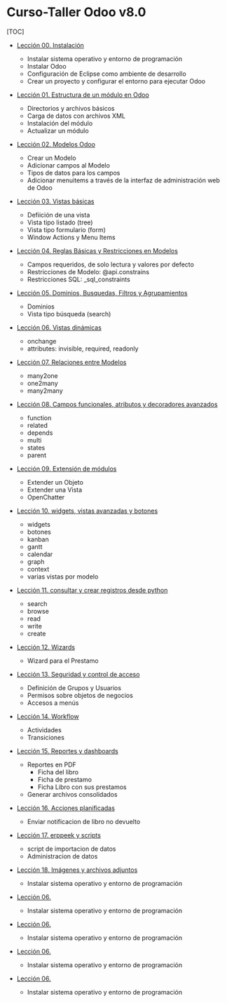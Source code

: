 Curso-Taller Odoo v8.0
======================

[TOC]

- [Lección 00. Instalación](lecciones/00/)
    - Instalar sistema operativo y entorno de programación
    - Instalar Odoo
    - Configuración de Eclipse como ambiente de desarrollo
    - Crear un proyecto y configurar el entorno para ejecutar Odoo

- [Lección 01. Estructura de un módulo en Odoo](lecciones/01/)
    - Directorios y archivos básicos
    - Carga de datos con archivos XML
    - Instalación del módulo
    - Actualizar un módulo

- [Lección 02. Modelos Odoo](lecciones/02/)
    - Crear un Modelo
    - Adicionar campos al Modelo
    - Tipos de datos para los campos
    - Adicionar menuitems a través de la interfaz de administración web de Odoo

- [Lección 03. Vistas básicas](lecciones/03/)
    - Defiición de una vista
    - Vista tipo listado (tree)
    - Vista tipo formulario (form)
    - Window Actions y Menu Items

- [Lección 04. Reglas Básicas y Restricciones en Modelos](lecciones/04/)
    - Campos requeridos, de solo lectura y valores por defecto
    - Restricciones de Modelo: @api.constrains
    - Restricciones SQL: _sql_constraints

- [Lección 05. Dominios, Busquedas, Filtros y Agrupamientos](lecciones/05/)
    - Dominios
    - Vista tipo búsqueda (search)

- [Lección 06. Vistas dinámicas](lecciones/06/)
    - onchange
    - attributes: invisible, required, readonly

- [Lección 07. Relaciones entre Modelos](lecciones/0/)
    - many2one
    - one2many
    - many2many

- [Lección 08. Campos funcionales, atributos y decoradores avanzados](lecciones/0/)
    - function
    - related
    - depends
    - multi
    - states
    - parent

- [Lección 09. Extensión de módulos](lecciones/07/)
    - Extender un Objeto
    - Extender una Vista
    - OpenChatter

- [Lección 10. widgets, vistas avanzadas y botones](lecciones/08/)
    - widgets
    - botones
    - kanban
    - gantt
    - calendar
    - graph
    - context
    - varias vistas por modelo

- [Lección 11. consultar y crear registros desde python](lecciones/0/)
    - search
    - browse
    - read
    - write
    - create

- [Lección 12. Wizards](lecciones/0/)
    - Wizard para el Prestamo

- [Lección 13. Seguridad y control de acceso](lecciones/0/)
    - Definición de Grupos y Usuarios
    - Permisos sobre objetos de negocios
    - Accesos a menús

- [Lección 14. Workflow](lecciones/0/)
    - Actividades
    - Transiciones

- [Lección 15. Reportes y dashboards](lecciones/15/)
    - Reportes en PDF 
      - Ficha del libro
      - Ficha de prestamo
      - Ficha Libro con sus prestamos
    - Generar archivos consolidados

- [Lección 16. Acciones planificadas](lecciones/0/)
    - Enviar notificacion de libro no devuelto

- [Lección 17. erppeek y scripts](lecciones/0/)
    - script de importacion de datos
    - Administracion de datos

- [Lección 18. Imágenes y archivos adjuntos](lecciones/0/)
    - Instalar sistema operativo y entorno de programación

- [Lección 06. ](lecciones/0/)
    - Instalar sistema operativo y entorno de programación

- [Lección 06. ](lecciones/0/)
    - Instalar sistema operativo y entorno de programación

- [Lección 06. ](lecciones/0/)
    - Instalar sistema operativo y entorno de programación

- [Lección 06. ](lecciones/0/)
    - Instalar sistema operativo y entorno de programación
